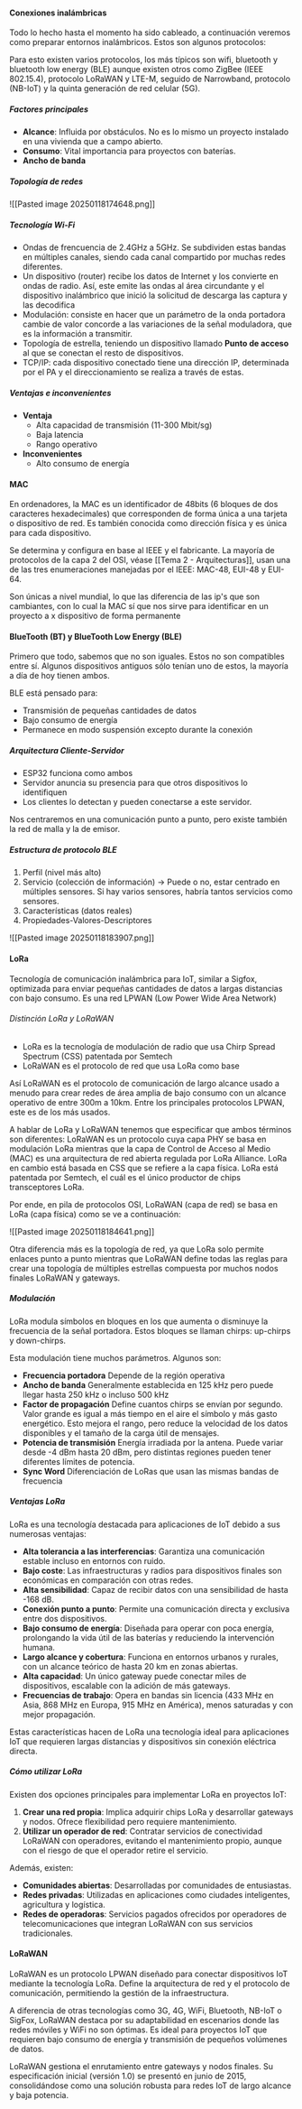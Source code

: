 
#### Conexiones inalámbricas

Todo lo hecho hasta el momento ha sido cableado, a continuación veremos como preparar entornos inalámbricos. Estos son algunos protocolos:

Para esto existen varios protocolos, los más típicos son wifi, bluetooth y bluetooth low energy (BLE) aunque existen otros como ZigBee (IEEE 802.15.4), protocolo LoRaWAN y LTE-M, seguido de Narrowband, protocolo (NB-IoT) y la quinta generación de red celular (5G).

##### Factores principales
- **Alcance**: Influida por obstáculos. No es lo mismo un proyecto instalado en una vivienda que a campo abierto.
- **Consumo**: Vital importancia para proyectos con baterías.
- **Ancho de banda**

##### Topología de redes

![[Pasted image 20250118174648.png]]

##### Tecnología Wi-Fi
- Ondas de frencuencia de 2.4GHz a 5GHz. Se subdividen estas bandas en múltiples canales, siendo cada canal compartido por muchas redes diferentes.
- Un dispositivo (router) recibe los datos de Internet y los convierte en ondas de radio. Así, este emite las ondas al área circundante y el dispositivo inalámbrico que inició la solicitud de descarga las captura y las decodifica
- Modulación: consiste en hacer que un parámetro de la onda portadora cambie de valor concorde a las variaciones de la señal moduladora, que es la información a transmitir.
- Topología de estrella, teniendo un dispositivo llamado **Punto de acceso** al que se conectan el resto de dispositivos.
- TCP/IP: cada dispositivo conectado tiene una dirección IP, determinada por el PA y el direccionamiento se realiza a través de estas. 

##### Ventajas e inconvenientes
- **Ventaja**
	- Alta capacidad de transmisión (11-300 Mbit/sg)
	- Baja latencia
	- Rango operativo
- **Inconvenientes**
	- Alto consumo de energía

#### MAC
En ordenadores, la MAC es un identificador de 48bits (6 bloques de dos caracteres hexadecimales) que corresponden de forma única a una tarjeta o dispositivo de red. Es también conocida como dirección física y es única para cada dispositivo.

Se determina y configura en base al IEEE y el fabricante. La mayoría de protocolos de la capa 2 del OSI, véase [[Tema 2 - Arquitecturas]], usan una de las tres enumeraciones manejadas por el IEEE: MAC-48, EUI-48 y EUI-64.

Son únicas a nivel mundial, lo que las diferencia de las ip's que son cambiantes, con lo cual la MAC sí que nos sirve para identificar en un proyecto a x dispositivo de forma permanente
#### BlueTooth (BT) y BlueTooth Low Energy (BLE)
Primero que todo, sabemos que no son iguales. Estos no son compatibles entre sí. Algunos dispositivos antiguos sólo tenían uno de estos, la mayoría a día de hoy tienen ambos.

BLE está pensado para:
- Transmisión de pequeñas cantidades de datos
- Bajo consumo de energía
- Permanece en modo suspensión excepto durante la conexión

##### Arquitectura Cliente-Servidor
- ESP32 funciona como ambos
- Servidor anuncia su presencia para que otros dispositivos lo identifiquen
- Los clientes lo detectan y pueden conectarse a este servidor.

Nos centraremos en una comunicación punto a punto, pero existe también la red de malla y la de emisor.

##### Estructura de protocolo BLE
1. Perfil (nivel más alto)
2. Servicio (colección de información) -> Puede o no, estar centrado en múltiples sensores. Si hay varios sensores, habría tantos servicios como sensores.
3. Características (datos reales) 
4. Propiedades-Valores-Descriptores

![[Pasted image 20250118183907.png]]

#### LoRa
Tecnología de comunicación inalámbrica para IoT, similar a Sigfox, optimizada para enviar pequeñas cantidades de datos a largas distancias con bajo consumo. Es una red LPWAN (Low Power Wide Area Network)
###### Distinción LoRa y LoRaWAN
- LoRa es la tecnología de modulación de radio que usa Chirp Spread Spectrum (CSS) patentada por Semtech
- LoRaWAN es el protocolo de red que usa LoRa como base

Así LoRaWAN es el protocolo de comunicación de largo alcance usado a menudo para crear redes de área amplia de bajo consumo con un alcance operativo de entre 300m a 10km. Entre los principales protocolos LPWAN, este es de los más usados. 

A hablar de LoRa y LoRaWAN tenemos que especificar que ambos términos son diferentes: LoRaWAN es un protocolo cuya capa PHY se basa en modulación LoRa mientras que la capa de Control de Acceso al Medio (MAC) es una arquitectura de red abierta regulada por LoRa Alliance. LoRa en cambio está basada en CSS que se refiere a la capa física. LoRa está patentada por Semtech, el cuál es el único productor de chips transceptores LoRa. 

Por ende, en pila de protocolos OSI, LoRaWAN (capa de red) se basa en LoRa (capa física) como se ve a continuación:

![[Pasted image 20250118184641.png]]

Otra diferencia más es la topología de red, ya que LoRa solo permite enlaces punto a punto mientras que LoRaWAN define todas las reglas para crear una topología de múltiples estrellas compuesta por muchos nodos finales LoRaWAN y gateways. 
##### Modulación
LoRa modula símbolos en bloques en los que aumenta o disminuye la frecuencia de la señal portadora. Estos bloques se llaman chirps: up-chirps y down-chirps. 

Esta modulación tiene muchos parámetros. Algunos son:
- **Frecuencia portadora** Depende de la región operativa
- **Ancho de banda** Generalmente establecida en 125 kHz pero puede llegar hasta 250 kHz o incluso 500 kHz
- **Factor de propagación** Define cuantos chirps se envían por segundo. Valor grande es igual a más tiempo en el aire el símbolo y más gasto energético. Esto mejora el rango, pero reduce la velocidad de los datos disponibles y el tamaño de la carga útil de mensajes.
- **Potencia de transmisión** Energía irradiada por la antena. Puede variar desde -4 dBm hasta 20 dBm, pero distintas regiones pueden tener diferentes límites de potencia. 
- **Sync Word** Diferenciación de LoRas que usan las mismas bandas de frecuencia
##### Ventajas LoRa  
LoRa es una tecnología destacada para aplicaciones de IoT debido a sus numerosas ventajas:

- **Alta tolerancia a las interferencias**: Garantiza una comunicación estable incluso en entornos con ruido.
- **Bajo coste**: Las infraestructuras y radios para dispositivos finales son económicas en comparación con otras redes.
- **Alta sensibilidad**: Capaz de recibir datos con una sensibilidad de hasta -168 dB.
- **Conexión punto a punto**: Permite una comunicación directa y exclusiva entre dos dispositivos.
- **Bajo consumo de energía**: Diseñada para operar con poca energía, prolongando la vida útil de las baterías y reduciendo la intervención humana.
- **Largo alcance y cobertura**: Funciona en entornos urbanos y rurales, con un alcance teórico de hasta 20 km en zonas abiertas.
- **Alta capacidad**: Un único gateway puede conectar miles de dispositivos, escalable con la adición de más gateways.
- **Frecuencias de trabajo**: Opera en bandas sin licencia (433 MHz en Asia, 868 MHz en Europa, 915 MHz en América), menos saturadas y con mejor propagación.

Estas características hacen de LoRa una tecnología ideal para aplicaciones IoT que requieren largas distancias y dispositivos sin conexión eléctrica directa.
##### Cómo utilizar LoRa  
Existen dos opciones principales para implementar LoRa en proyectos IoT:

1. **Crear una red propia**: Implica adquirir chips LoRa y desarrollar gateways y nodos. Ofrece flexibilidad pero requiere mantenimiento.
2. **Utilizar un operador de red**: Contratar servicios de conectividad LoRaWAN con operadores, evitando el mantenimiento propio, aunque con el riesgo de que el operador retire el servicio.

Además, existen:
- **Comunidades abiertas**: Desarrolladas por comunidades de entusiastas.
- **Redes privadas**: Utilizadas en aplicaciones como ciudades inteligentes, agricultura y logística.
- **Redes de operadoras**: Servicios pagados ofrecidos por operadores de telecomunicaciones que integran LoRaWAN con sus servicios tradicionales.
#### LoRaWAN

LoRaWAN es un protocolo LPWAN diseñado para conectar dispositivos IoT mediante la tecnología LoRa. Define la arquitectura de red y el protocolo de comunicación, permitiendo la gestión de la infraestructura.

A diferencia de otras tecnologías como 3G, 4G, WiFi, Bluetooth, NB-IoT o SigFox, LoRaWAN destaca por su adaptabilidad en escenarios donde las redes móviles y WiFi no son óptimas. Es ideal para proyectos IoT que requieren bajo consumo de energía y transmisión de pequeños volúmenes de datos.

LoRaWAN gestiona el enrutamiento entre gateways y nodos finales. Su especificación inicial (versión 1.0) se presentó en junio de 2015, consolidándose como una solución robusta para redes IoT de largo alcance y baja potencia.